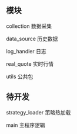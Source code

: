 ## 模块

collection   数据采集

data_source   历史数据

log_handler   日志

real_quote    实时行情

utils		公共包



## 待开发

strategy_loader   策略热加载

main			主程序逻辑  
